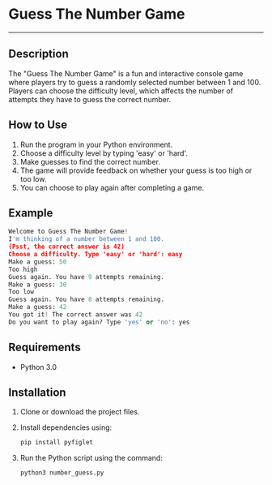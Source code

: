 # Guess The Number Game

---

## Description
The "Guess The Number Game" is a fun and interactive console game where players try to guess a randomly selected number between 1 and 100. Players can choose the difficulty level, which affects the number of attempts they have to guess the correct number.

## How to Use
1. Run the program in your Python environment.
2. Choose a difficulty level by typing 'easy' or 'hard'.
3. Make guesses to find the correct number.
4. The game will provide feedback on whether your guess is too high or too low.
5. You can choose to play again after completing a game.

## Example
```python
Welcome to Guess The Number Game!
I'm thinking of a number between 1 and 100.
(Psst, the correct answer is 42)
Choose a difficulty. Type 'easy' or 'hard': easy
Make a guess: 50
Too high
Guess again. You have 9 attempts remaining.
Make a guess: 30
Too low
Guess again. You have 8 attempts remaining.
Make a guess: 42
You got it! The correct answer was 42
Do you want to play again? Type 'yes' or 'no': yes

```

## Requirements
- Python 3.0

## Installation
1. Clone or download the project files.
2. Install dependencies using: 

   ```bash
   pip install pyfiglet
   ```
3. Run the Python script using the command: 
   ```bash
   python3 number_guess.py
   ```
